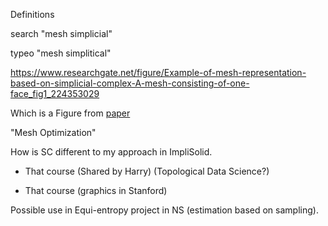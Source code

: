 
Definitions

search "mesh simplicial"

typeo "mesh simplitical"

https://www.researchgate.net/figure/Example-of-mesh-representation-based-on-simplicial-complex-A-mesh-consisting-of-one-face_fig1_224353029

Which is a Figure from [paper](https://www.researchgate.net/publication/224353029_Improving_Piecewise_Linear_Registration_of_High-Resolution_Satellite_Images_Through_Mesh_Optimization)

"Mesh Optimization"

How is SC different to my approach in ImpliSolid.

* That course (Shared by Harry) (Topological Data Science?)

* That course (graphics in Stanford)

Possible use in Equi-entropy project in NS (estimation based on sampling).
